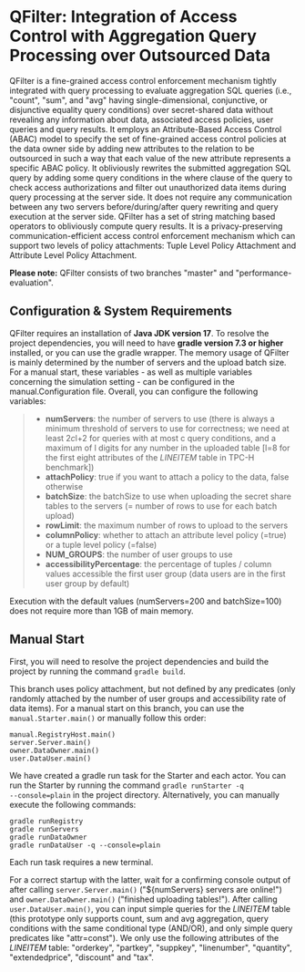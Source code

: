 # QFilter: Integration of Access Control with Aggregation Query Processing over Outsourced Data #

QFilter is a fine-grained access control enforcement mechanism tightly integrated with query processing to evaluate aggregation SQL queries (i.e., "count", "sum", and "avg" having single-dimensional, conjunctive, or disjunctive equality query conditions) over secret-shared data without revealing any information about data, associated access policies, user queries and query results. It employs an Attribute-Based Access Control (ABAC) model to specify the set of fine-grained access control policies at the data owner side by adding new attributes to the relation to be outsourced in such a way that each value of the new attribute represents a specific ABAC policy. It obliviously rewrites the submitted aggregation SQL query by adding some query conditions in the where clause of the query to check access authorizations and filter out unauthorized data items during query processing at the server side. It does not require any communication between any two servers before/during/after query rewriting and query execution at the server side. QFilter has a set of string matching based operators to obliviously compute query results. It is a privacy-preserving communication-efficient access control enforcement mechanism which can support two levels of policy attachments: Tuple Level Policy Attachment and Attribute Level Policy Attachment.

__Please note:__ QFilter consists of two branches "master" and "performance-evaluation". 

## Configuration &amp; System Requirements ##
QFilter requires an installation of **Java JDK version 17**. To resolve the project dependencies, you will need to have **gradle version 7.3 or higher** installed, or you can use the gradle wrapper.
The memory usage of QFilter is mainly determined by the number of servers and the upload batch size.
For a manual start, these variables - as well as multiple variables concerning the simulation setting - can be configured in the manual.Configuration file.
Overall, you can configure the following variables:

> - **numServers**: the number of servers to use (there is always a minimum threshold of servers to use for correctness; we need at least 2*c*l+2 for queries with at most c query conditions, and a maximum of l digits for any number in the uploaded table [l=8 for the first eight attributes of the *LINEITEM* table in TPC-H benchmark])
> - **attachPolicy**: true if you want to attach a policy to the data, false otherwise
> - **batchSize**: the batchSize to use when uploading the secret share tables to the servers (= number of rows to use for each batch upload)
> - **rowLimit**: the maximum number of rows to upload to the servers
> - **columnPolicy**: whether to attach an attribute level policy (=true) or a tuple level policy (=false)
> - **NUM_GROUPS**: the number of user groups to use
> - **accessibilityPercentage**: the percentage of tuples / column values accessible the first user group (data users are in the first user group by default)

Execution with the default values (numServers=200 and batchSize=100) does not require more than 1GB of main memory.

## Manual Start ##
First, you will need to resolve the project dependencies and build the project by running the command <code>gradle build</code>.

This branch uses policy attachment, but not defined by any predicates (only randomly attached by the number of user groups and accessibility rate of data items). For a manual start on this branch, you can use the <code>manual.Starter.main()</code> or manually follow this order:
```
manual.RegistryHost.main()
server.Server.main()
owner.DataOwner.main()
user.DataUser.main()
```

We have created a gradle run task for the Starter and each actor. You can run the Starter by running the command <code>gradle runStarter -q --console=plain</code> in the project directory. Alternatively, you can manually execute the following commands:
```
gradle runRegistry
gradle runServers
gradle runDataOwner
gradle runDataUser -q --console=plain
```
Each run task requires a new terminal.

For a correct startup with the latter, wait for a confirming console output of after calling <code>server.Server.main()</code> ("${numServers} servers are online!") and <code>owner.DataOwner.main()</code> ("finished uploading tables!").
After calling <code>user.DataUser.main()</code>, you can input simple queries for the *LINEITEM* table (this prototype only supports count, sum and avg aggregation, query conditions with the same conditional type (AND/OR), and only simple query predicates like "attr=const").
We only use the following attributes of the *LINEITEM* table: "orderkey", "partkey", "suppkey", "linenumber", "quantity", "extendedprice", "discount" and "tax".
